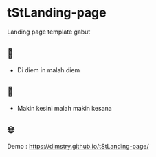 # tStLanding-page
Landing page template gabut
## 📝
* Di diem in malah diem
## 💙
* Makin kesini malah makin kesana

## 🌐
Demo : https://dimstry.github.io/tStLanding-page/
